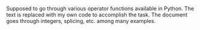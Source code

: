 Supposed to go through various operator functions available in Python. The text is replaced with my own code to accomplish the task. The document goes through integers, splicing, etc. among many examples.